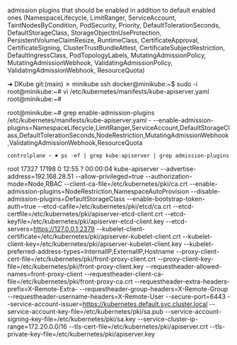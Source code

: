 admission plugins that should be enabled in addition to default enabled ones (NamespaceLifecycle, LimitRanger, ServiceAccount, TaintNodesByCondition, PodSecurity, Priority, DefaultTolerationSeconds, DefaultStorageClass, StorageObjectInUseProtection, PersistentVolumeClaimResize, RuntimeClass, CertificateApproval, CertificateSigning, ClusterTrustBundleAttest, CertificateSubjectRestriction, DefaultIngressClass, PodTopologyLabels, MutatingAdmissionPolicy, MutatingAdmissionWebhook, ValidatingAdmissionPolicy, ValidatingAdmissionWebhook, ResourceQuota)


➜  DKube git:(main) ✗ minikube ssh
docker@minikube:~$ sudo -i
root@minikube:~# vi /etc/kubernetes/manifests/kube-apiserver.yaml
root@minikube:~# 

root@minikube:~# grep enable-admission-plugins /etc/kubernetes/manifests/kube-apiserver.yaml
    - --enable-admission-plugins=NamespaceLifecycle,LimitRanger,ServiceAccount,DefaultStorageClass,DefaultTolerationSeconds,NodeRestriction,MutatingAdmissionWebhook,ValidatingAdmissionWebhook,ResourceQuota


    controlplane ~ ✖ ps -ef | grep kube-apiserver | grep admission-plugins

root       17327   17198  0 12:55 ?        00:00:04 kube-apiserver --advertise-address=192.168.28.51 --allow-privileged=true --authorization-mode=Node,RBAC --client-ca-file=/etc/kubernetes/pki/ca.crt --enable-admission-plugins=NodeRestriction,NamespaceAutoProvision --disable-admission-plugins=DefaultStorageClass --enable-bootstrap-token-auth=true --etcd-cafile=/etc/kubernetes/pki/etcd/ca.crt --etcd-certfile=/etc/kubernetes/pki/apiserver-etcd-client.crt --etcd-keyfile=/etc/kubernetes/pki/apiserver-etcd-client.key --etcd-servers=https://127.0.0.1:2379 --kubelet-client-certificate=/etc/kubernetes/pki/apiserver-kubelet-client.crt --kubelet-client-key=/etc/kubernetes/pki/apiserver-kubelet-client.key --kubelet-preferred-address-types=InternalIP,ExternalIP,Hostname --proxy-client-cert-file=/etc/kubernetes/pki/front-proxy-client.crt --proxy-client-key-file=/etc/kubernetes/pki/front-proxy-client.key --requestheader-allowed-names=front-proxy-client --requestheader-client-ca-file=/etc/kubernetes/pki/front-proxy-ca.crt --requestheader-extra-headers-prefix=X-Remote-Extra- --requestheader-group-headers=X-Remote-Group --requestheader-username-headers=X-Remote-User --secure-port=6443 --service-account-issuer=https://kubernetes.default.svc.cluster.local --service-account-key-file=/etc/kubernetes/pki/sa.pub --service-account-signing-key-file=/etc/kubernetes/pki/sa.key --service-cluster-ip-range=172.20.0.0/16 --tls-cert-file=/etc/kubernetes/pki/apiserver.crt --tls-private-key-file=/etc/kubernetes/pki/apiserver.key